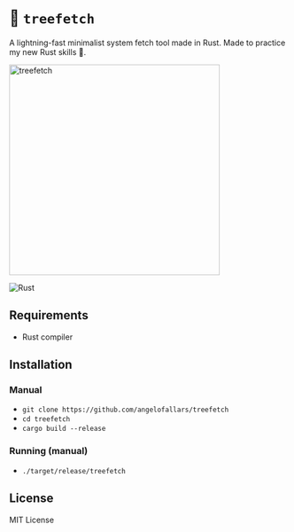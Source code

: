 # 🌳 `treefetch`

A lightning-fast minimalist system fetch tool made in Rust. Made to practice my new Rust skills 🦀.

<img src="https://user-images.githubusercontent.com/39676098/145742917-80ca0ec6-9120-4716-9cc9-cfeff4b9777f.png" alt="treefetch" width=380px>

![Rust](https://img.shields.io/badge/built%20with%20rust-%23000000.svg?style=for-the-badge&logo=rust&logoColor=white)

## Requirements

- Rust compiler

## Installation

### Manual

- `git clone https://github.com/angelofallars/treefetch`
- `cd treefetch`
- `cargo build --release`

### Running (manual)

- `./target/release/treefetch`

## License

MIT License
